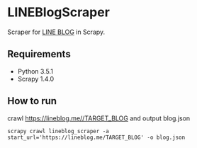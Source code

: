 # LINEBlogScraper

Scraper for [LINE BLOG](https://www.lineblog.me/) in Scrapy.

## Requirements

* Python 3.5.1
* Scrapy 1.4.0

## How to run

crawl https://lineblog.me//TARGET_BLOG and output blog.json

``` shell
scrapy crawl lineblog_scraper -a start_url='https://lineblog.me/TARGET_BLOG' -o blog.json
```
